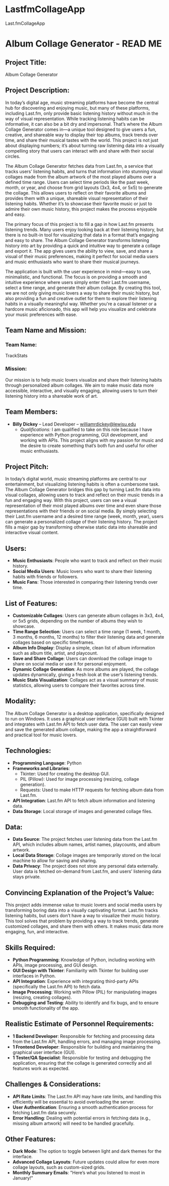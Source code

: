 # LastfmCollageApp
Last.fmCollageApp

# Album Collage Generator - READ ME

## Project Title:
Album Collage Generator

## Project Description:
In today’s digital age, music streaming platforms have become the central hub for discovering and enjoying music, but many of these platforms, including Last.fm, only provide basic listening history without much in the way of visual representation. While tracking listening habits can be informative, it can also be a bit dry and impersonal. That’s where the Album Collage Generator comes in—a unique tool designed to give users a fun, creative, and shareable way to display their top albums, track trends over time, and share their musical tastes with the world. This project is not just about displaying numbers; it’s about turning raw listening data into a visually compelling story that users can interact with and share with their social circles.

The Album Collage Generator fetches data from Last.fm, a service that tracks users’ listening habits, and turns that information into stunning visual collages made from the album artwork of the most played albums over a defined time range. Users can select time periods like the past week, month, or year, and choose from grid layouts (3x3, 4x4, or 5x5) to generate the collage. This allows users to reflect on their favorite albums and provides them with a unique, shareable visual representation of their listening habits. Whether it’s to showcase their favorite music or just to admire their own music history, this project makes the process enjoyable and easy.

The primary focus of this project is to fill a gap in how Last.fm presents listening trends. Many users enjoy looking back at their listening history, but there is no built-in tool for visualizing that data in a format that’s engaging and easy to share. The Album Collage Generator transforms listening history into art by providing a quick and intuitive way to generate a collage and export it. The app gives users the ability to view, save, and share a visual of their music preferences, making it perfect for social media users and music enthusiasts who want to share their musical journeys. 

The application is built with the user experience in mind—easy to use, minimalistic, and functional. The focus is on providing a smooth and intuitive experience where users simply enter their Last.fm username, select a time range, and generate their album collage. By creating this tool, we are not only giving music lovers a way to share their music history, but also providing a fun and creative outlet for them to explore their listening habits in a visually meaningful way. Whether you're a casual listener or a hardcore music aficionado, this app will help you visualize and celebrate your music preferences with ease.

## Team Name and Mission:

### Team Name:
TrackStats

### Mission:
Our mission is to help music lovers visualize and share their listening habits through personalized album collages. We aim to make music data more accessible, interactive, and visually engaging, allowing users to turn their listening history into a shareable work of art.

## Team Members:
- **Billy Dickey** – Lead Developer – williamrdickey@lewisu.edu
    - *Qualifications:* I am qualified to take on this role because I have experience with Python programming, GUI development, and working with APIs. This project aligns with my passion for music and the desire to create something that’s both fun and useful for other music enthusiasts.

## Project Pitch:
In today’s digital world, music streaming platforms are central to our entertainment, but visualizing listening habits is often a cumbersome task. The Album Collage Generator bridges this gap by turning Last.fm data into visual collages, allowing users to track and reflect on their music trends in a fun and engaging way. With this project, users can see a visual representation of their most played albums over time and even share those representations with their friends or on social media. By simply selecting their Last.fm username and a desired time range (week, month, year), users can generate a personalized collage of their listening history. The project fills a major gap by transforming otherwise static data into shareable and interactive visual content.

## Users:
- **Music Enthusiasts**: People who want to track and reflect on their music history.
- **Social Media Users**: Music lovers who want to share their listening habits with friends or followers.
- **Music Fans**: Those interested in comparing their listening trends over time.

## List of Features:
- **Customizable Collages**: Users can generate album collages in 3x3, 4x4, or 5x5 grids, depending on the number of albums they wish to showcase.
- **Time Range Selection**: Users can select a time range (1 week, 1 month, 3 months, 6 months, 12 months) to filter their listening data and generate collages based on specific timeframes.
- **Album Info Display**: Display a simple, clean list of album information such as album title, artist, and playcount.
- **Save and Share Collage**: Users can download the collage image to share on social media or use it for personal enjoyment.
- **Dynamic Collage Generation**: As more albums are played, the collage updates dynamically, giving a fresh look at the user’s listening trends.
- **Music Stats Visualization**: Collages act as a visual summary of music statistics, allowing users to compare their favorites across time.

## Modality:
The Album Collage Generator is a desktop application, specifically designed to run on Windows. It uses a graphical user interface (GUI) built with Tkinter and integrates with Last.fm API to fetch user data. The user can easily view and save the generated album collage, making the app a straightforward and practical tool for music lovers.

## Technologies:
- **Programming Language**: Python
- **Frameworks and Libraries**:
    - Tkinter: Used for creating the desktop GUI.
    - PIL (Pillow): Used for image processing (resizing, collage generation).
    - Requests: Used to make HTTP requests for fetching album data from Last.fm.
- **API Integration**: Last.fm API to fetch album information and listening data.
- **Data Storage**: Local storage of images and generated collage files.

## Data:
- **Data Source**: The project fetches user listening data from the Last.fm API, which includes album names, artist names, playcounts, and album artwork.
- **Local Data Storage**: Collage images are temporarily stored on the local machine to allow for saving and sharing.
- **Data Privacy**: The project does not store any personal data externally. User data is fetched on-demand from Last.fm, and users’ listening data stays private.

## Convincing Explanation of the Project’s Value:
This project adds immense value to music lovers and social media users by transforming boring data into a visually captivating format. Last.fm tracks listening habits, but users don’t have a way to visualize their music history. This tool solves that problem by providing a way to track trends, generate customized collages, and share them with others. It makes music data more engaging, fun, and interactive.

## Skills Required:
- **Python Programming**: Knowledge of Python, including working with APIs, image processing, and GUI design.
- **GUI Design with Tkinter**: Familiarity with Tkinter for building user interfaces in Python.
- **API Integration**: Experience with integrating third-party APIs (specifically the Last.fm API) to fetch data.
- **Image Processing**: Working with Pillow (PIL) for manipulating images (resizing, creating collages).
- **Debugging and Testing**: Ability to identify and fix bugs, and to ensure smooth functionality of the app.

## Realistic Estimate of Personnel Requirements:
- **1 Backend Developer**: Responsible for fetching and processing data from the Last.fm API, handling errors, and managing image processing.
- **1 Frontend Developer**: Responsible for building and maintaining the graphical user interface (GUI).
- **1 Tester/QA Specialist**: Responsible for testing and debugging the application, ensuring that the collage is generated correctly and all features work as expected.
  
## Challenges & Considerations:
- **API Rate Limits**: The Last.fm API may have rate limits, and handling this efficiently will be essential to avoid overloading the server.
- **User Authentication**: Ensuring a smooth authentication process for fetching Last.fm data securely.
- **Error Handling**: Dealing with potential errors in fetching data (e.g., missing album artwork) will need to be handled gracefully.

## Other Features:
- **Dark Mode**: The option to toggle between light and dark themes for the interface.
- **Advanced Collage Layouts**: Future updates could allow for even more collage layouts, such as custom-sized grids.
- **Monthly Summary Emails**: "Here’s what you listened to most in January!"

